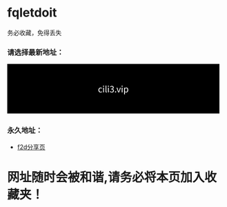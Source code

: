 # fqletdoit
务必收藏，免得丢失   
### 请选择最新地址：  

 [![alt text](https://github.com/jamiehuang999/fqletdoit/blob/main/cilidomain.png?raw=true) ](https://cili3.vip/)

### 永久地址：

* [f2d分享页](https://github.com/jamiehuang999/fqletdoit/blob/main/README.md)	
	

	
# 网址随时会被和谐,请务必将本页加入收藏夹！

